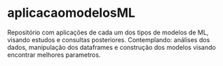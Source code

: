 # aplicacaomodelosML

Repositório com aplicações de cada um dos tipos de modelos de ML, visando estudos e consultas posteriores.
Contemplando: análises dos dados, manipulação dos dataframes e construção dos modelos visando encontrar melhores parametros.
